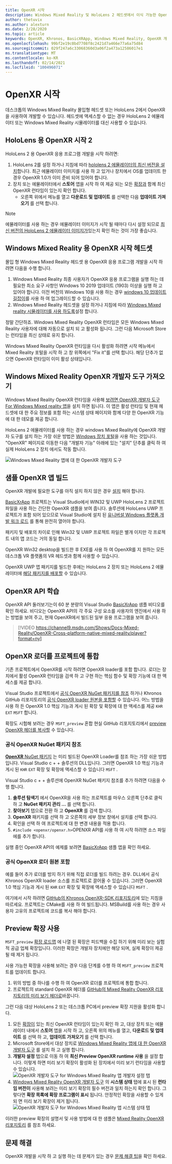 ```yaml
---
title: OpenXR 시작
description: Windows Mixed Reality 및 HoloLens 2 헤드셋에서 이식 가능한 OpenXR API standard를 사용 하 여 시작 하세요.
author: thetuvix
ms.author: alexturn
ms.date: 2/28/2020
ms.topic: article
keywords: OpenXR, Khronos, BasicXRApp, Windows Mixed Reality, OpenXR 개발자 도구, DirectX, 네이티브, 네이티브 앱, 사용자 지정 엔진, 미들웨어, 시작 하기, 101, preview 확장, OpenXR runtime 버전, 시스템 상태
ms.openlocfilehash: 99bf2e19c0bd7708f8c2421d7a466e77a6a75d84
ms.sourcegitcommit: 029f247a6c33068360d3a06f2a473a12586017e1
ms.translationtype: MT
ms.contentlocale: ko-KR
ms.lasthandoff: 02/14/2021
ms.locfileid: "100496071"
---
```

# <a name="getting-started-with-openxr"></a>OpenXR 시작

데스크톱의 Windows Mixed Reality 몰입형 헤드셋 또는 HoloLens 2에서 OpenXR을 사용하여 개발할 수 있습니다.  헤드셋에 액세스할 수 없는 경우 HoloLens 2 에뮬레이터 또는 Windows Mixed Reality 시뮬레이터를 대신 사용할 수 있습니다.

## <a name="getting-started-with-openxr-for-hololens-2"></a>HoloLens 용 OpenXR 시작 2

HoloLens 2 용 OpenXR 응용 프로그램 개발을 시작 하려면:

1. HoloLens 2를 설정 하거나 지침에 따라 [hololens 2 에뮬레이터의 최신 버전을 설치](../platform-capabilities-and-apis/using-the-hololens-emulator.md)합니다. 최근 에뮬레이터 이미지를 사용 하 고 있거나 장치에서 OS를 업데이트 한 경우 OpenXR 1.0가 이미 준비 되어 있어야 합니다.
2. 장치 또는 에뮬레이터에서 **스토어** 앱을 시작 하 여 제공 되는 모든 [확장과](openxr.md#roadmap) 함께 최신 OpenXR 런타임이 있는지 확인 합니다.
    * 오른쪽 위에서 메뉴를 열고 **다운로드 및 업데이트** 를 선택한 다음 **업데이트 가져오기** 를 선택 합니다.  

> [!NOTE]
> 에뮬레이터를 사용 하는 경우 에뮬레이터 이미지가 시작 될 때마다 다시 설정 되므로 [최신 버전의 HoloLens 2 에뮬레이터 이미지가](../platform-capabilities-and-apis/using-the-hololens-emulator.md)있는지 확인 하는 것이 가장 좋습니다.

## <a name="getting-started-with-openxr-for-windows-mixed-reality-headsets"></a>Windows Mixed Reality 용 OpenXR 시작 헤드셋

몰입 형 Windows Mixed Reality 헤드셋 용 OpenXR 응용 프로그램 개발을 시작 하려면 다음을 수행 합니다.

1. Windows Mixed Reality 최종 사용자가 OpenXR 응용 프로그램을 실행 하는 데 필요한 최소 요구 사항인 Windows 10 2019 업데이트 (1903) 이상을 실행 하 고 있어야 합니다.  이전 버전의 Windows 10을 사용 하는 경우 <a href="https://www.microsoft.com/software-download/windows10" target="_blank">windows 10 업데이트 길잡이</a>를 사용 하 여 업그레이드할 수 있습니다.
2. Windows Mixed Reality 헤드셋을 설정 하거나 지침에 따라 [Windows Mixed reality 시뮬레이터를 사용 하도록](../platform-capabilities-and-apis/using-the-windows-mixed-reality-simulator.md)설정 합니다.

정말 간단하죠.  Windows Mixed Reality OpenXR 런타임은 모든 Windows Mixed Reality 사용자에 대해 자동으로 설치 되 고 활성화 됩니다.  그런 다음 Microsoft Store는 런타임을 최신 상태로 유지 합니다.

Windows Mixed Reality OpenXR 런타임을 다시 활성화 하려면 시작 메뉴에서 Mixed Reality 포털을 시작 하 고 창 위쪽에서 "Fix it"를 선택 합니다.  해당 단추가 없으면 OpenXR 런타임이 이미 활성 상태입니다.<br>

## <a name="getting-the-openxr-developer-tools-for-windows-mixed-reality"></a>Windows Mixed Reality OpenXR 개발자 도구 가져오기

Windows Mixed Reality OpenXR 런타임을 사용해 <a href="https://www.microsoft.com/store/productId/9n5cvvl23qbt" target="_blank">보려면 OpenXR 개발자 도구 For Windows Mixed reality 앱</a>을 설치 하면 됩니다.  이 앱은 활성 런타임 및 현재 헤드셋에 대 한 주요 정보를 포함 하는 시스템 상태 페이지와 함께 다양 한 OpenXR 기능에 대 한 데모를 제공 합니다.

HoloLens 2 에뮬레이터를 사용 하는 경우 windows Mixed Reality에 OpenXR 개발자 도구를 설치 하는 가장 쉬운 방법은 [Windows 장치 포털](../platform-capabilities-and-apis/using-the-windows-device-portal.md)을 사용 하는 것입니다. "OpenXR" 페이지로 이동한 다음 "개발자 기능" 아래에 있는 "설치" 단추를 클릭 하 여 실제 HoloLens 2 장치 에서도 작동 합니다.

![Windows Mixed Reality 앱에 대 한 OpenXR 개발자 도구](images/mixed-reality-openxr-developer-tools.png)

## <a name="building-a-sample-openxr-app"></a>샘플 OpenXR 앱 빌드

OpenXR 개발에 필요한 도구를 아직 설치 하지 않은 경우 [설치](../install-the-tools.md) 해야 합니다.

<a href="https://github.com/microsoft/OpenXR-MixedReality/tree/master/samples/BasicXrApp" target="_blank">BasicXrApp</a> 프로젝트는 Visual Studio에서 WIN32 및 UWP HoloLens 2 프로젝트 파일을 사용 하는 간단한 OpenXR 샘플을 보여 줍니다. 솔루션에 HoloLens UWP 프로젝트가 포함 되어 있으므로 Visual Studio에 설치 된 [유니버설 Windows 플랫폼 개발 워크 로드](../install-the-tools.md#installation-checklist) 를 통해 완전히 열어야 합니다.

패키지 및 배포의 차이로 인해 Win32 및 UWP 프로젝트 파일은 별개 이지만 각 프로젝트 내의 앱 코드는 거의 동일 합니다.

OpenXR Win32 desktop을 빌드한 후 EXE를 사용 하 여 OpenXR를 지 원하는 모든 데스크톱 VR 플랫폼의 VR 헤드셋과 함께 사용할 수 있습니다.

OpenXR UWP 앱 패키지를 빌드한 후에는 HoloLens 2 장치 또는 HoloLens 2 에뮬레이터에 [해당 패키지를 배포할](../platform-capabilities-and-apis/using-visual-studio.md) 수 있습니다.

## <a name="learning-the-openxr-api"></a>OpenXR API 학습

OpenXR API 둘러보기는이 60 분 분량의 Visual Studio <a href="https://github.com/microsoft/OpenXR-MixedReality/tree/master/samples/BasicXrApp" target="_blank">BasicXrApp</a> 샘플 비디오를 확인 하세요.  비디오는 OpenXR API의 각 주요 구성 요소를 사용자의 엔진에서 사용 하는 방법을 보여 주고, 현재 OpenXR에서 빌드된 일부 응용 프로그램을 보여 줍니다.

>[!VIDEO https://channel9.msdn.com/Shows/Docs-Mixed-Reality/OpenXR-Cross-platform-native-mixed-reality/player?format=ny]

## <a name="integrate-the-openxr-loader-into-a-project"></a>OpenXR 로더를 프로젝트에 통합

기존 프로젝트에서 OpenXR를 시작 하려면 OpenXR loader를 포함 합니다.  로더는 장치에서 활성 OpenXR 런타임을 검색 하 고 구현 하는 핵심 함수 및 확장 기능에 대 한 액세스를 제공 합니다.

Visual Studio 프로젝트에서 [공식 OpenXR NuGet 패키지를 참조](#reference-official-openxr-nuget-package) 하거나 Khronos GitHub 리포지토리의 [공식 OpenXR loader 원본을 포함할](#include-official-openxr-loader-source) 수 있습니다.  어느 방법을 사용 하 든 OpenXR 1.0 핵심 기능과 게시 된 확장 및 확장에 대 한 액세스를 제공 `KHR` `EXT` `MSFT` 합니다.

확장도 시험해 보려는 경우 `MSFT_preview` 혼합 현실 GitHub 리포지토리에서 [preview OpenXR 헤더를 복사할](#using-preview-extensions) 수 있습니다.

### <a name="reference-official-openxr-nuget-package"></a>공식 OpenXR NuGet 패키지 참조

<a href="https://www.nuget.org/packages/OpenXR.Loader/" target="_blank"> **OpenXR** NuGet 패키지</a> 는 미리 빌드된 OpenXR Loader를 참조 하는 가장 쉬운 방법입니다. Visual Studio c + + 솔루션의 DLL입니다.  그러면 OpenXR 1.0 핵심 기능과 게시 된 `KHR` `EXT` 확장 및 확장에 액세스할 수 있습니다 `MSFT` .

Visual Studio c + + 솔루션에 OpenXR NuGet 패키지 참조를 추가 하려면 다음을 수행 합니다.
1. **솔루션 탐색기** 에서 OpenXR을 사용 하는 프로젝트를 마우스 오른쪽 단추로 클릭 하 고 **NuGet 패키지 관리 ...** 를 선택 합니다.
2. **찾아보기** 탭으로 전환 하 고 **OpenXR** 를 검색 합니다.
3. **OpenXR** 패키지를 선택 하 고 오른쪽의 세부 정보 창에서 설치를 선택 합니다.
4. 확인을 선택 하 여 프로젝트에 대 한 변경 내용을 적용 합니다.
5. `#include <openxr/openxr.h>`OPENXR API를 사용 하 여 시작 하려면 소스 파일에를 추가 합니다.

실행 중인 OpenXR API의 예제를 보려면 <a href="https://github.com/microsoft/OpenXR-MixedReality/tree/master/samples/BasicXrApp" target="_blank">BasicXrApp</a> 샘플 앱을 확인 하세요.

### <a name="include-official-openxr-loader-source"></a>공식 OpenXR 로더 원본 포함

예를 들어 추가 로더를 방지 하기 위해 직접 로더를 빌드 하려는 경우. DLL에서 공식 Khronos OpenXR loader 소스를 프로젝트로 끌어올 수 있습니다.  그러면 OpenXR 1.0 핵심 기능과 게시 된 `KHR` `EXT` 확장 및 확장에 액세스할 수 있습니다 `MSFT` .

여기에서 시작 하려면 <a href="https://github.com/KhronosGroup/OpenXR-SDK" target="_blank">GitHub의 Khronos OpenXR-SDK 리포지토리</a>에 있는 지침을 따르세요.  프로젝트는 CMake를 사용 하 여 빌드됩니다. MSBuild를 사용 하는 경우 사용자 고유의 프로젝트에 코드를 복사 해야 합니다.

## <a name="using-preview-extensions"></a>Preview 확장 사용

`MSFT_preview` [확장 로드맵](openxr.md#roadmap) 에 나열 된 확장은 피드백을 수집 하기 위해 미리 보는 실험적 공급 업체 확장입니다.  이러한 확장은 개발자 장치에만 해당 되며, 실제 확장이 제공 될 때 제거 됩니다.

사용 가능한 확장을 사용해 보려는 경우 다음 단계를 수행 하 여 `MSFT_preview` 프로젝트를 업데이트 합니다.
1. 위의 방법 중 하나를 수행 하 여 OpenXR 로더를 프로젝트에 통합 합니다.
2. 프로젝트의 standard OpenXR 헤더를 <a href="https://github.com/microsoft/OpenXR-MixedReality/tree/master/openxr_preview/include/openxr" target="_blank">GitHub의 Mixed Reality OpenXR 리포지토리의 미리 보기 헤더로</a>바꿉니다.

그런 다음 대상 HoloLens 2 또는 데스크톱 PC에서 preview 확장 지원을 활성화 합니다.
  1. 모든 [확장이](openxr.md#roadmap) 있는 최신 OpenXR 런타임이 있는지 확인 하 고, 대상 장치 또는 에뮬레이터 내에서 **스토어** 앱을 시작 하 고, 오른쪽 위의 메뉴를 열고, **다운로드 및 업데이트** 를 선택 하 고, **업데이트 가져오기** 를 선택 합니다.
  2. Microsoft Store에서 대상 장치로 <a href="https://www.microsoft.com/store/productId/9n5cvvl23qbt" target="_blank">Windows Mixed Reality 앱에 대 한 OpenXR 개발자 도구</a> 를 설치 하 고 실행 합니다.
  3. **개발자 설정** 탭으로 이동 하 여 **최신 Preview OpenXR runtime 사용** 을 설정 합니다.  이렇게 하면 미리 보기 확장이 활성화 된 장치에서 미리 보기 런타임을 사용할 수 있습니다.
     ![OpenXR 개발자 도구 for Windows Mixed Reality 앱 개발자 설정 탭](images/mixed-reality-openxr-developer-tools-settings.png)
  4. [Windows Mixed Reality OpenXR 개발자 도구](openxr-getting-started.md#getting-the-openxr-developer-tools-for-windows-mixed-reality) 의 **시스템 상태** 탭에 표시 된 **런타임 버전이** 사용해 보려는 미리 보기 확장의 필수 버전과 일치 하는지 확인 합니다.  그렇다면 **확장 목록에 확장 프로그램이 표시** 됩니다.  안정적인 확장을 사용할 수 있게 되 면 미리 보기 확장이 제거 됩니다.<br />
     ![OpenXR 개발자 도구 for Windows Mixed Reality 앱 시스템 상태 탭](images/mixed-reality-openxr-developer-tools-status.png)

이러한 preview 확장의 설명서 및 사용 방법에 대 한 샘플은 <a href="https://github.com/microsoft/OpenXR-MixedReality#openxr-preview-extensions" target="_blank">Mixed Reality OpenXR 리포지토리</a> 를 참조 하세요.

## <a name="troubleshooting"></a>문제 해결

OpenXR 개발을 시작 하 고 실행 하는 데 문제가 있는 경우 [문제 해결 팁](openxr-troubleshooting.md)을 확인 하세요.